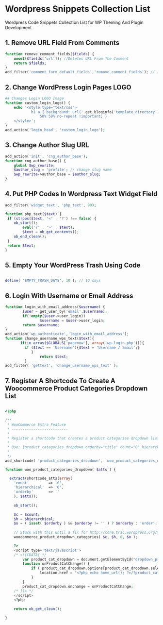 # Wordpress Snippets Collection List
Wordpress Code Snippets Collection List for WP Theming And Plugin Development

## 1. Remove URL Field From Comments

```php
function remove_comment_fields($fields) {
    unset($fields['url']); //Deletes URL From The Comment
    return $fields;
}
add_filter('comment_form_default_fields','remove_comment_fields'); // Job done using filter function

```
## 2. Change WordPress Login Pages LOGO

```php
## Changes Login LOGO Image
function custom_login_logo() {
	echo '<style type="text/css"> 
			h1 a { background: url('.get_bloginfo('template_directory') . ' your logo image url here) 
				50% 50% no-repeat !important; }
	</style>';
}
add_action('login_head', 'custom_login_logo');

```
## 3. Change Author Slug URL

```php
add_action('init', 'cng_author_base');
function cng_author_base() {
    global $wp_rewrite;
    $author_slug = 'profile'; // change slug name
    $wp_rewrite->author_base = $author_slug;
}
```
## 4. Put PHP Codes In Wordpress Text Widget Field

```php
add_filter('widget_text', 'php_text', 99);

function php_text($text) {
 if (strpos($text, '<' . '?') !== false) {
  	ob_start();
 		eval('?' . '>' . $text);
	    $text = ob_get_contents();
	ob_end_clean();
 }
 return $text;
}

```
## 5. Empty Your WordPress Trash Using Code

```php

define( 'EMPTY_TRASH_DAYS', 10 ); // 10 days

```
## 6. Login With Username or Email Address

```php
function login_with_email_address($username) {
        $user = get_user_by('email',$username);
        if(!empty($user->user_login))
                $username = $user->user_login;
        return $username;
}
add_action('wp_authenticate','login_with_email_address');
function change_username_wps_text($text){
       if(in_array($GLOBALS['pagenow'], array('wp-login.php'))){
         if ($text == 'Username'){$text = 'Username / Email';}
            }
                return $text;
         }
add_filter( 'gettext', 'change_username_wps_text' );

```
## 7. Register A Shortcode To Create A Woocommerce Product Categories Dropdown List

```php

<?php

/**
 * WooCommerce Extra Feature
 * --------------------------
 *
 * Register a shortcode that creates a product categories dropdown list
 *
 * Use: [product_categories_dropdown orderby="title" count="0" hierarchical="0"]
 *
 */
add_shortcode( 'product_categories_dropdown', 'woo_product_categories_dropdown' );

function woo_product_categories_dropdown( $atts ) {

  extract(shortcode_atts(array(
    'count'         => '0',
    'hierarchical'  => '0',
    'orderby' 	    => ''
    ), $atts));
	
	ob_start();
	
	$c = $count;
	$h = $hierarchical;
	$o = ( isset( $orderby ) && $orderby != '' ) ? $orderby : 'order';
		
	// Stuck with this until a fix for http://core.trac.wordpress.org/ticket/13258
	woocommerce_product_dropdown_categories( $c, $h, 0, $o );

	?>
	<script type='text/javascript'>
	/* <![CDATA[ */
		var product_cat_dropdown = document.getElementById("dropdown_product_cat");
		function onProductCatChange() {
			if ( product_cat_dropdown.options[product_cat_dropdown.selectedIndex].value !=='' ) {
				location.href = "<?php echo home_url(); ?>/?product_cat="+product_cat_dropdown.options[product_cat_dropdown.selectedIndex].value;
			}
		}
		product_cat_dropdown.onchange = onProductCatChange;
	/* ]]> */
	</script>
	<?php
	
	return ob_get_clean();
	
}
```
